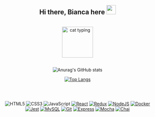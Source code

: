 <h2 align="center">
  Hi there, Bianca here
  <img src="https://media.giphy.com/media/hvRJCLFzcasrR4ia7z/giphy.gif" width="30px"/>
</h2>

<br>

<div id="header" align="center">
  <img src="https://media.giphy.com/media/hiJ9ypGI5tIKdwKoK2/giphy.gif" alt="cat typing" width="100"/>
</div>

<br>

<div id="stats" align="center">
  
  ![Anurag's GitHub stats](https://github-readme-stats.vercel.app/api?username=biancaoura&show_icons=true&border_color=FFF&bg_color=0D1117&theme=tokyonight)
  
  [![Top Langs](https://github-readme-stats.vercel.app/api/top-langs/?username=biancaoura&layout=compact&border_color=FFF&bg_color=0D1117&theme=tokyonight)](https://github.com/anuraghazra/github-readme-stats)

</div>

<br>
<br>

<div id="badges" align="center">

![HTML5][HTML5.io]
![CSS3][CSS3.io]
![JavaScript][JavaScript.io]
[![React][React.io]][React-url]
[![Redux][Redux.io]][Redux-url]
[![NodeJS][NodeJS.io]][NodeJS-url]
[![Docker][Docker.io]][Docker-url]
[![Jest][Jest.io]][Jest-url]
[![MySQL][MySQL.io]][MySQL-url]
[![Git][Git.io]][Git-url]
[![Express][Express.io]][Express-url]
[![Mocha][Mocha.io]][Mocha-url]
[![Chai][Chai.io]][Chai-url]
  
</div>

[HTML5.io]: https://img.shields.io/badge/html5-E34F26?logo=html5&logoColor=white
[CSS3.io]: https://img.shields.io/badge/css3-1572B6?logo=css3&logoColor=white
[JavaScript.io]: https://img.shields.io/badge/javascript-F7DF1E?logo=javascript&logoColor=black
[React.io]: https://img.shields.io/badge/react-61DAFB?logo=react&logoColor=black
[React-url]: https://reactjs.org
[Redux.io]: https://img.shields.io/badge/redux-764ABC?logo=redux&logoColor=white
[Redux-url]: https://redux.js.org
[NodeJS.io]: https://img.shields.io/badge/node.js-339933?logo=node.js&logoColor=white
[NodeJS-url]: https://nodejs.org/en/
[Docker.io]: https://img.shields.io/badge/docker-2496ED?logo=docker&logoColor=white
[Docker-url]: https://www.docker.com
[Jest.io]: https://img.shields.io/badge/jest-C21325?logo=jest&logoColor=white
[Jest-url]: https://jestjs.io
[MySQL.io]: https://img.shields.io/badge/mysql-4479A1?logo=mysql&logoColor=white
[MySQL-url]: https://www.mysql.com
[Git.io]: https://img.shields.io/badge/git-F05032?logo=git&logoColor=white
[Git-url]: https://git-scm.com
[Express.io]: https://img.shields.io/badge/express-000000?logo=express&logoColor=white
[Express-url]: https://expressjs.com
[Mocha.io]: https://img.shields.io/badge/mocha-8D6748?logo=mocha&logoColor=white
[Mocha-url]: https://mochajs.org
[Chai.io]: https://img.shields.io/badge/chai-A30701?logo=chai&logoColor=white
[Chai-url]: https://www.chaijs.com

